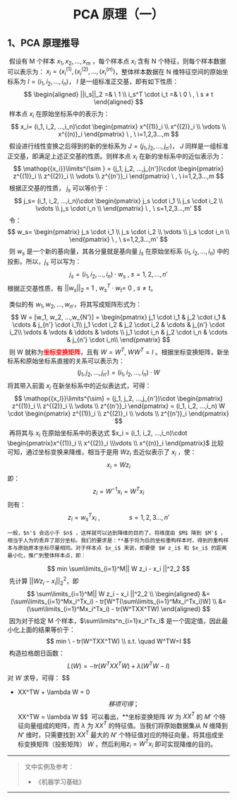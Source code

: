 # <center>PCA 原理（一）</center>



## 1、PCA 原理推导

​	假设有 M 个样本 $x_1, x_2, ..., x_m$ ，每个样本点 $x_i$ 含有 N 个特征，则每个样本数据可以表示为： $x_i =( x^{(1)}_i, (x^{(2)}_i,..., (x^{(n)}_i)$，整体样本数据在 N 维特征空间的原始坐标系为 $I=(i_1, i_2, ..., i_n)$， $I$ 是一组标准正交基，即有如下性质：
$$
\begin{aligned}
||i_s||_2 =&  \ 1 \\
i_s^T \cdot i_t =& \ 0 \ ,  \ s ≠ t
\end{aligned}
$$
​	样本点 $x_i$ 在原始坐标系中的表示为：
$$
x_i= (i_1, i_2, ...,i_n)\cdot 
\begin{pmatrix}
	x^{(1)}_i \\
	x^{(2)}_i \\
	\vdots  \\
	x^{(n)}_i
\end{pmatrix}
\ , \ i=1,2,3...,m
$$
​	假设进行线性变换之后得到的新的坐标系为 $J=(j_1, j_2, ..., j_{n'})$， $J$ 同样是一组标准正交基，即满足上述正交基的性质。则样本点 $x_i$ 在新的坐标系中的近似表示为：
$$
\mathop{{x_i}}\limits^{\sim } = (j_1, j_2, ...,j_{n'})\cdot 
\begin{pmatrix}
	z^{(1)}_i \\
	z^{(2)}_i \\
	\vdots  \\
	z^{(n')}_i
\end{pmatrix}
\ , \ i=1,2,3...,m
$$
​	根据正交基的性质， $j_s$ 可以等价于：
$$
j_s= (i_1, i_2, ...,i_n)\cdot
\begin{pmatrix}
	j_s \cdot i_1 \\
	j_s \cdot i_2 \\
	\vdots  \\
	j_s \cdot i_n \\
\end{pmatrix}
\ , \ s=1,2,3...,m'
$$
​	令：
$$
w_s= 
\begin{pmatrix}
	j_s \cdot i_1 \\
	j_s \cdot i_2 \\
	\vdots  \\
	j_s \cdot i_n \\
\end{pmatrix}
\ , \ s=1,2,3...,m'
$$
​	则 $w_s$ 是一个新的基向量，其各分量就是基向量 $j_s$ 在原始坐标系 $(i_1, i_2, ..., i_n)$ 中的投影。所以，$j_s$ 可以写为：
$$
j_s = (i_1, i_2, ...,i_n)\cdot w_s \ , \ s =1 ,2 ,..., n'
$$
​	根据正交基性质，有 $||w_s||_2\ =\ 1 \ , \ w_s^T \cdot w_t = \ 0 \ , \ s≠t$。

​	类似的有 $w_1,w_2,...,w_{n'}$，将其写成矩阵形式为：
$$
W = [w_1, w_2, ...,w_{N'}] =
\begin{pmatrix}
	j_1 \cdot i_1 & j_2 \cdot i_1 & \cdots & j_{n'} \cdot i_1\\
	j_1 \cdot i_2 & j_2 \cdot i_2 & \cdots & j_{n'} \cdot i_2\\
	\vdots  & \vdots     &   \ddots   & \vdots \\
	j_1 \cdot i_n & j_2 \cdot i_n & \cdots & j_{n'} \cdot i_n\\
\end{pmatrix}
$$
​	则 W 就称为<font color=red>**坐标变换矩阵**</font>，且有 $W = W^T, \  WW^T =I$ 。根据坐标变换矩阵，新坐标系和原始坐标系直接的关系可以表示为：
$$
(j_1, j_2, ...,j_{n'}) = (i_1, i_2, ...,i_n)\cdot W
$$
​	将其带入前面 $x_i$ 在新坐标系中的近似表达式，可得：
$$
\mathop{{x_l}}\limits^{\sim} = (j_1, j_2, ...,j_{n'})\cdot 
\begin{pmatrix}
	z^{(1)}_i \\
	z^{(2)}_i \\
	\vdots  \\
	z^{(n')}_i
\end{pmatrix}
= (i_1, i_2, ...,i_n) W \cdot 
\begin{pmatrix}
	z^{(1)}_i \\
	z^{(2)}_i \\
	\vdots  \\
	z^{(n')}_i
\end{pmatrix}
$$
​	再将其与 $x_i$ 在原始坐标系中的表达式 $x_i = (i_1, i_2, ...,i_n)\cdot \begin{pmatrix}x^{(1)}_i \\ x^{(2)}_i \\\vdots  \\  x^{(n)}_i \end{pmatrix}$ 比较可知，通过坐标变换来降维，相当于是用 $Wz_i$ 去近似表示了 $x_i$ ，使：
$$
x_i = W z_i
$$
​	即：
$$
z_i = W^{-1}x_i=W^Tx_i
$$
​	则有：
$$
z_i = w_s^Tx_i \ , \quad\quad\quad\quad s=1,2,3...,n'
$$


 	一般，$n'$ 会远小于 $n$ ，这样就可以达到降维的目的了。将维度由 $M$ 降到 $M'$ ，相当于人为的丢弃了部分坐标。我们的要求是：**基于将为后的坐标重构样本时，得到的重构样本与原始原本坐标尽量相同。对于样本点 $x_i$ 来说，即要使 $W z_i$ 和 $x_i$ 的距离最小化，推广到整体样本点，即：
$$
min \sum\limits_{i=1}^M|| W z_i - x_i ||^2_2
$$
​		先计算 $|| W z_i - x_i ||^2_2$，即
$$
\sum\limits_{i=1}^M|| W z_i - x_i ||^2_2 \\
\begin{aligned} 
&= (\sum\limits_{i=1}^Mx_i^Tx_i) - tr[W^T(\sum\limits_{i=1}^Mx_i^Tx_i)W]  \\
&=  (\sum\limits_{i=1}^Mx_i^Tx_i) -  tr(W^TXX^TW)
\end{aligned}
$$
​		因为对于给定 M 个样本，$\sum\limits^n_{i=1}x_i^Tx_i$ 是一个固定值，因此最小化上面的结果等价于：
$$
min \ - tr(W^TXX^TW)  \\
s.t. \quad W^TW=I
$$
​		构造拉格朗日函数：
$$
L(W) = - tr(W^TXX^TW) + \lambda(W^TW-I)
$$
​		对 $W$ 求导，可得：
$$
- XX^TW + \lambda W = 0
$$
​		移项可得；
$$
 XX^TW = \lambda W
$$
​		可以看出，**坐标变换矩阵 $W$ 为 $XX^T$ 的 $M'$ 个特征向量组成的矩阵，而 $\lambda$ 为 $XX^T$ 的特征值。当我们将原始数据集从 $N$ 维降到 $N’$ 维时，只需要找到 $XX^T$ 最大的 $N’$ 个特征值对应的特征向量，将其组成坐标变换矩阵（投影矩阵） $W$ ，然后利用$z_i = W^Tx_i$ 即可实现降维的目的。





---
> 文中实例及参考：
>
> + 《机器学习基础》

---